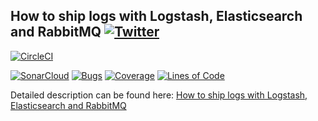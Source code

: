 ## How to ship logs with Logstash, Elasticsearch and RabbitMQ  [![Twitter](https://img.shields.io/twitter/follow/piotr_minkowski.svg?style=social&logo=twitter&label=Follow%20Me)](https://twitter.com/piotr_minkowski)

[![CircleCI](https://circleci.com/gh/piomin/sample-spring-amqp.svg?style=svg)](https://circleci.com/gh/piomin/sample-spring-amqp)

[![SonarCloud](https://sonarcloud.io/images/project_badges/sonarcloud-black.svg)](https://sonarcloud.io/dashboard?id=piomin_sample-spring-amqp)
[![Bugs](https://sonarcloud.io/api/project_badges/measure?project=piomin_sample-spring-amqp&metric=bugs)](https://sonarcloud.io/dashboard?id=piomin_sample-spring-amqp)
[![Coverage](https://sonarcloud.io/api/project_badges/measure?project=piomin_sample-spring-amqp&metric=coverage)](https://sonarcloud.io/dashboard?id=piomin_sample-spring-amqp)
[![Lines of Code](https://sonarcloud.io/api/project_badges/measure?project=piomin_sample-spring-amqp&metric=ncloc)](https://sonarcloud.io/dashboard?id=piomin_sample-spring-amqp)

Detailed description can be found here: [How to ship logs with Logstash, Elasticsearch and RabbitMQ](https://piotrminkowski.com/2017/02/03/how-to-ship-logs-with-logstash-elasticsearch-and-rabbitmq/) 
